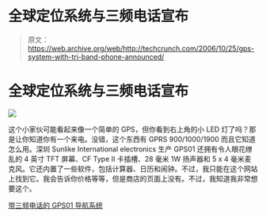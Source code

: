 # 全球定位系统与三频电话宣布

> 原文：<https://web.archive.org/web/http://techcrunch.com/2006/10/25/gps-system-with-tri-band-phone-announced/>

# 全球定位系统与三频电话宣布

![](img/c40e493451aca8435eabd76f19f1d6df.png)

这个小家伙可能看起来像一个简单的 GPS，但你看到右上角的小 LED 灯了吗？那是让你知道你有一个来电。没错，这个东西有 GPRS 900/1000/1900 而且它知道怎么用。深圳 Sunlike International electronics 生产 GPS01 还拥有令人眼花缭乱的 4 英寸 TFT 屏幕、CF Type II 卡插槽、28 毫米 1W 扬声器和 5 x 4 毫米麦克风。它还内置了一些软件，包括计算器、日历和闹钟。不过，我只能在这个网站上找到它。我会告诉你价格等等，但是商店的页面上没有。不过，我知道我非常想要这个。

[带三频电话的 GPS01 导航系统](https://web.archive.org/web/20130627210448/http://www.navigadget.com/index.php/2006/10/25/gps01-navigation-system-with-tri-band-phone/)